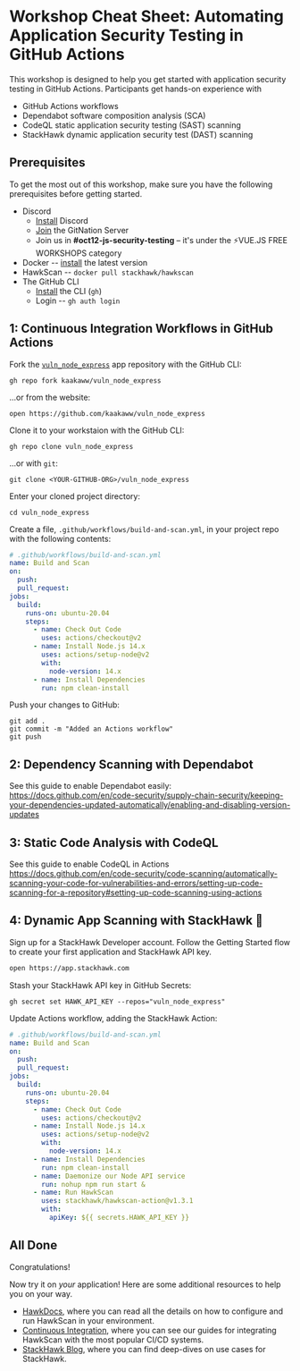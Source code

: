 # Workshop Cheat Sheet: Automating Application Security Testing in GitHub Actions

This workshop is designed to help you get started with application security testing in GitHub Actions. Participants get hands-on experience with

* GitHub Actions workflows
* Dependabot software composition analysis (SCA)
* CodeQL static application security testing (SAST) scanning
* StackHawk dynamic application security test (DAST) scanning

## Prerequisites

To get the most out of this workshop, make sure you have the following prerequisites before getting started.

* Discord
  * [Install](https://discord.com/) Discord
  * [Join](https://discord.gg/2XsFrkMVdc) the GitNation Server
  * Join us in **#oct12-js-security-testing** – it's under the ⚡VUE.JS FREE WORKSHOPS category
* Docker -- [install](https://docs.docker.com/get-docker) the latest version
* HawkScan -- ```docker pull stackhawk/hawkscan```
* The GitHub CLI
  * [Install](https://github.com/cli/cli#installation) the CLI (`gh`)
  * Login -- ```gh auth login```

## 1: Continuous Integration Workflows in GitHub Actions

Fork the [`vuln_node_express`](https://github.com/kaakaww/vuln_node_express) app repository with the GitHub CLI:

```shell
gh repo fork kaakaww/vuln_node_express
```

...or from the website:

```shell
open https://github.com/kaakaww/vuln_node_express
```

Clone it to your workstaion with the GitHub CLI:

```shell
gh repo clone vuln_node_express
```

...or with `git`:

```shell
git clone <YOUR-GITHUB-ORG>/vuln_node_express
```

Enter your cloned project directory:

```shell
cd vuln_node_express
```

Create a file, `.github/workflows/build-and-scan.yml`, in your project repo with the following contents:

```yaml
# .github/workflows/build-and-scan.yml
name: Build and Scan
on:
  push:
  pull_request:
jobs:
  build:
    runs-on: ubuntu-20.04
    steps:
      - name: Check Out Code
        uses: actions/checkout@v2
      - name: Install Node.js 14.x
        uses: actions/setup-node@v2
        with:
          node-version: 14.x
      - name: Install Dependencies
        run: npm clean-install
```

Push your changes to GitHub:

```shell
git add .
git commit -m "Added an Actions workflow"
git push
```

## 2: Dependency Scanning with Dependabot

See this guide to enable Dependabot easily:
<https://docs.github.com/en/code-security/supply-chain-security/keeping-your-dependencies-updated-automatically/enabling-and-disabling-version-updates>

## 3: Static Code Analysis with CodeQL

See this guide to enable CodeQL in Actions
<https://docs.github.com/en/code-security/code-scanning/automatically-scanning-your-code-for-vulnerabilities-and-errors/setting-up-code-scanning-for-a-repository#setting-up-code-scanning-using-actions>

## 4: Dynamic App Scanning with StackHawk 🦅

Sign up for a StackHawk Developer account. Follow the Getting Started flow to create your first application and StackHawk API key.

```bash
open https://app.stackhawk.com
```

Stash your StackHawk API key in GitHub Secrets:

```shell
gh secret set HAWK_API_KEY --repos="vuln_node_express"
```

Update Actions workflow, adding the StackHawk Action:

```yaml
# .github/workflows/build-and-scan.yml
name: Build and Scan
on:
  push:
  pull_request:
jobs:
  build:
    runs-on: ubuntu-20.04
    steps:
      - name: Check Out Code
        uses: actions/checkout@v2
      - name: Install Node.js 14.x
        uses: actions/setup-node@v2
        with:
          node-version: 14.x
      - name: Install Dependencies
        run: npm clean-install
      - name: Daemonize our Node API service
        run: nohup npm run start &
      - name: Run HawkScan
        uses: stackhawk/hawkscan-action@v1.3.1
        with:
          apiKey: ${{ secrets.HAWK_API_KEY }}
```

## All Done

Congratulations!

Now try it on *your* application! Here are some additional resources to help you on your way.

* [HawkDocs](https://docs.stackhawk.com), where you can read all the details on how to configure and run HawkScan in your environment.
* [Continuous Integration](https://docs.stackhawk.com/continuous-integration/), where you can see our guides for integrating HawkScan with the most popular CI/CD systems.
* [StackHawk Blog](https://www.stackhawk.com/blog), where you can find deep-dives on use cases for StackHawk.
